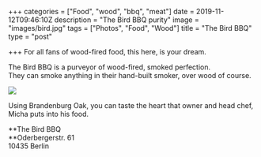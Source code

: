 +++
categories = ["Food", "wood", "bbq", "meat"]
date = 2019-11-12T09:46:10Z
description = "The Bird BBQ purity"
image = "images/bird.jpg"
tags = ["Photos", "Food", "Wood"]
title = "The Bird BBQ"
type = "post"

+++
For all fans of wood-fired food, this here, is your dream.

The Bird BBQ is a purveyor of wood-fired, smoked perfection.  
They can smoke anything in their hand-built smoker, over wood of course.

![](/images/bird-bbq.jpg)

Using Brandenburg Oak, you can taste the heart that owner and head chef, Micha puts into his food.

**The Bird BBQ  
**Oderbergerstr. 61  
10435 Berlin